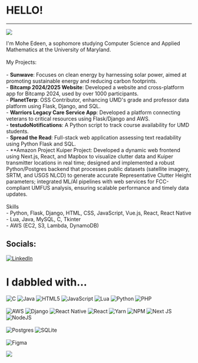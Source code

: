 # HELLO!
---
[![](https://visitcount.itsvg.in/api?id=MoheEdeen&icon=0&color=0)](https://visitcount.itsvg.in)

I'm Mohe Edeen, a sophomore studying Computer Science and Applied Mathematics at the University of Maryland.<br><br>My Projects:<br><br>- **Sunwave**: Focuses on clean energy by harnessing solar power, aimed at promoting sustainable energy and reducing carbon footprints.<br>- **Bitcamp 2024/2025 Website**: Developed a website and cross-platform app for Bitcamp 2024, used by over 1000 participants.<br>- **PlanetTerp**: OSS Contributor, enhancing UMD's grade and professor data platform using Flask, Django, and SQL.<br>- **Warriors Legacy Care Service App**: Developed a platform connecting veterans to critical resources using Flask/Django and AWS.<br>- **testudoNotifications**: A Python script to track course availability for UMD students.<br>- **Spread the Read**: Full-stack web application assessing text readability using Python Flask and SQL.<br>- **Amazon Project Kuiper Project: Developed a dynamic web frontend using Next.js, React, and Mapbox to visualize clutter data and Kuiper transmitter locations in real time; designed and implemented a robust Python/Postgres backend that processes public datasets (satellite imagery, SRTM, and USGS NLCD) to generate accurate Representative Clutter Height parameters; integrated ML/AI pipelines with web services for FCC-compliant UMFUS analysis, ensuring scalable performance and timely data updates.<br><br>Skills<br>- Python, Flask, Django, HTML, CSS, JavaScript, Vue.js, React, React Native<br>- Lua, Java, MySQL, C, Tkinter<br>- AWS (EC2, S3, Lambda, DynamoDB)


## Socials:
[![LinkedIn](https://img.shields.io/badge/LinkedIn-%230077B5.svg?logo=linkedin&logoColor=white)](https://linkedin.com/in/moheedeen) 

# I dabbled with...
![C](https://img.shields.io/badge/c-%2300599C.svg?style=for-the-badge&logo=c&logoColor=white) ![Java](https://img.shields.io/badge/java-%23ED8B00.svg?style=for-the-badge&logo=openjdk&logoColor=white) ![HTML5](https://img.shields.io/badge/html5-%23E34F26.svg?style=for-the-badge&logo=html5&logoColor=white) ![JavaScript](https://img.shields.io/badge/javascript-%23323330.svg?style=for-the-badge&logo=javascript&logoColor=%23F7DF1E) ![Lua](https://img.shields.io/badge/lua-%232C2D72.svg?style=for-the-badge&logo=lua&logoColor=white) ![Python](https://img.shields.io/badge/python-3670A0?style=for-the-badge&logo=python&logoColor=ffdd54) ![PHP](https://img.shields.io/badge/php-%23777BB4.svg?style=for-the-badge&logo=php&logoColor=white)<br><br>![AWS](https://img.shields.io/badge/AWS-%23FF9900.svg?style=for-the-badge&logo=amazon-aws&logoColor=white) ![Django](https://img.shields.io/badge/django-%23092E20.svg?style=for-the-badge&logo=django&logoColor=white) ![React Native](https://img.shields.io/badge/react_native-%2320232a.svg?style=for-the-badge&logo=react&logoColor=%2361DAFB) ![React](https://img.shields.io/badge/react-%2320232a.svg?style=for-the-badge&logo=react&logoColor=%2361DAFB) ![Yarn](https://img.shields.io/badge/yarn-%232C8EBB.svg?style=for-the-badge&logo=yarn&logoColor=white) ![NPM](https://img.shields.io/badge/NPM-%23CB3837.svg?style=for-the-badge&logo=npm&logoColor=white) ![Next JS](https://img.shields.io/badge/Next-black?style=for-the-badge&logo=next.js&logoColor=white) ![NodeJS](https://img.shields.io/badge/node.js-6DA55F?style=for-the-badge&logo=node.js&logoColor=white)<br><br> ![Postgres](https://img.shields.io/badge/postgres-%23316192.svg?style=for-the-badge&logo=postgresql&logoColor=white) ![SQLite](https://img.shields.io/badge/sqlite-%2307405e.svg?style=for-the-badge&logo=sqlite&logoColor=white)<br><br> ![Figma](https://img.shields.io/badge/figma-%23F24E1E.svg?style=for-the-badge&logo=figma&logoColor=white)

![](https://github-readme-streak-stats.herokuapp.com/?user=MoheEdeen&theme=transparent&hide_border=false)<br/>
